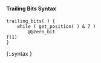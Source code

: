 #### Trailing Bits Syntax

~~~~~
trailing_bits( ) {
    while ( get_position( ) & 7 )
        @@zero_bit                                                           f(1)
}
~~~~~
{:.syntax }
